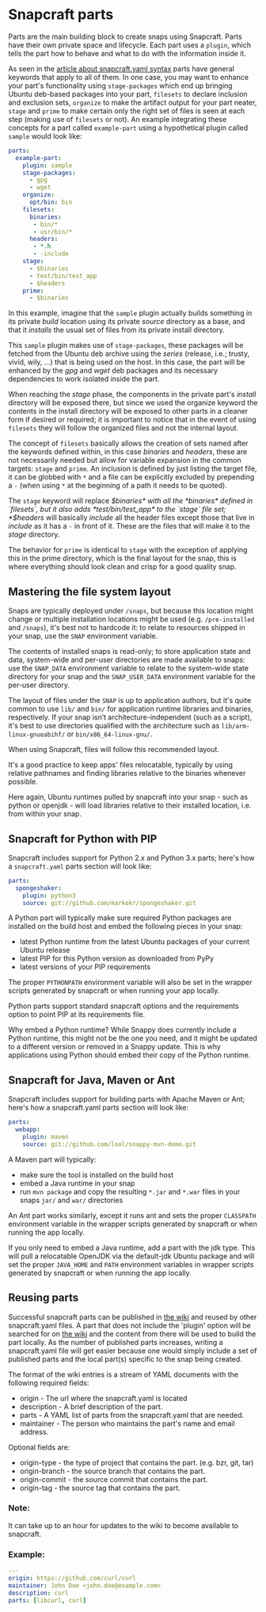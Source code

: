 # Snapcraft parts

Parts are the main building block to create snaps using Snapcraft. Parts have
their own private space and lifecycle. Each part uses a `plugin`, which tells
the part how to behave and what to do with the information inside it.

As seen in the [article about snapcraft.yaml syntax](snapcraft-syntax.md)
parts have general keywords that apply to all of them. In one case, you may
want to enhance your part's functionality using `stage-packages` which end up
bringing Ubuntu deb-based packages into your part, `filesets` to declare
inclusion and exclusion sets, `organize` to make the artifact output for your
part neater, `stage` and `prime` to make certain only the right set of files is
seen at each step (making use of `filesets` or not). An example integrating
these concepts for a part called `example-part` using a hypothetical plugin
called `sample` would look like:

```yaml
parts:
  example-part:
    plugin: sample
    stage-packages:
      - gpg
      - wget
    organize:
      opt/bin: bin
    filesets:
      binaries:
       - bin/*
       - usr/bin/*
      headers:
       - *.h
       - -include
    stage:
      - $binaries
      - test/bin/test_app
      - $headers
    prime:
      - $binaries
```

In this example, imagine that the `sample` plugin actually builds something in
its private *build* location using its private *source* directory as a base,
and that it *installs* the usual set of files from its private install
directory.

This `sample` plugin makes use of `stage-packages`, these packages will be
fetched from the Ubuntu deb archive using the *series* (release, i.e.; trusty,
vivid, wily, ...) that is being used on the host. In this case, the part will
be enhanced by the *gpg* and *wget* deb packages and its necessary
dependencies to work isolated inside the part.

When reaching the *stage* phase, the components in the private part's
*install* directory will be exposed there, but since we used the organize
keyword the contents in the install directory will be exposed to other parts
in a cleaner form if desired or required; it is important to notice that in
the event of using `filesets` they will follow the organized files and not
the internal layout.

The concept of `filesets` basically allows the creation of sets named after
the keywords defined within, in this case *binaries* and *headers*, these are
not necessarily needed but allow for variable expansion in the common
targets: `stage` and `prime`. An inclusion is defined by just listing the
target file, it can be globbed with `*` and a file can be explicitly
excluded by prepending a `-` (when using `*` at the beginning of a path it
needs to be quoted).

The `stage` keyword will replace *$binaries* with all the *binaries* defined
in `filesets`, but it also adds *test/bin/test_app* to the `stage` file set;
*$headers* will basically *include* all the header files except those that
live in *include* as it has a `-` in front of it. These are the files that
will make it to the *stage* directory.

The behavior for `prime` is identical to `stage` with the exception of applying
this in the prime directory, which is the final layout for the snap, this is
where everything should look clean and crisp for a good quality snap.


## Mastering the file system layout

Snaps are typically deployed under `/snaps`, but because this location might
change or multiple installation locations might be used (e.g.
`/pre-installed` and `/snaps`), it's best not to hardcode it: to relate to
resources shipped in your snap, use the `SNAP` environment variable.

The contents of installed snaps is read-only; to store application state and
data, system-wide and per-user directories are made available to snaps: use
the `SNAP_DATA` environment variable to relate to the system-wide state
directory for your snap and the `SNAP_USER_DATA` environment variable for the
per-user directory.

The layout of files under the `SNAP` is up to application authors, but it's
quite common to use `lib/` and `bin/` for application runtime libraries and
binaries, respectively. If your snap isn’t architecture-independent (such as
a script), it's best to use directories qualified with the architecture such
as `lib/arm-linux-gnueabihf/` or `bin/x86_64-linux-gnu/`.

When using Snapcraft, files will follow this recommended layout.

It's a good practice to keep apps' files relocatable, typically by using
relative pathnames and finding libraries relative to the binaries whenever
possible.

Here again, Ubuntu runtimes pulled by snapcraft into your snap - such as
python or openjdk - will load libraries relative to their installed
location, i.e. from within your snap.


## Snapcraft for Python with PIP

Snapcraft includes support for Python 2.x and Python 3.x parts; here's how a
`snapcraft.yaml` parts section will look like:

```yaml
parts:
  spongeshaker:
    plugin: python3
    source: git://github.com/markokr/spongeshaker.git
```

A Python part will typically make sure required Python packages are installed
on the build host and embed the following pieces in your snap:

 * latest Python runtime from the latest Ubuntu packages of your current
   Ubuntu release
 * latest PIP for this Python version as downloaded from PyPy
 * latest versions of your PIP requirements

The proper `PYTHONPATH` environment variable will also be set in the wrapper
scripts generated by snapcraft or when running your app locally.

Python parts support standard snapcraft options and the requirements option
to point PIP at its requirements file.

Why embed a Python runtime? While Snappy does currently include a Python
runtime, this might not be the one you need, and it might be updated to a
different version or removed in a Snappy update. This is why applications
using Python should embed their copy of the Python runtime.


## Snapcraft for Java, Maven or Ant

Snapcraft includes support for building parts with Apache Maven or Ant;
here's how a snapcraft.yaml parts section will look like:

```yaml
parts:
  webapp:
    plugin: maven
    source: git://github.com/lool/snappy-mvn-demo.git
```

A Maven part will typically:

 * make sure the tool is installed on the build host
 * embed a Java runtime in your snap
 * run `mvn package` and copy the resulting `*.jar` and `*.war` files in
   your snaps `jar/` and `war/` directories

An Ant part works similarly, except it runs ant and sets the proper
`CLASSPATH` environment variable in the wrapper scripts generated by
snapcraft or when running the app locally.

If you only need to embed a Java runtime, add a part with the jdk type. This
will pull a relocatable OpenJDK via the default-jdk Ubuntu package and will
set the proper `JAVA_HOME` and `PATH` environment variables in wrapper
scripts generated by snapcraft or when running the app locally.


## Reusing parts

Successful snapcraft parts can be published in
[the wiki][wiki] and reused by other snapcraft.yaml files.  A part that does
not include the 'plugin' option will be searched for on [the wiki][wiki] and
the content from there will be used to build the part locally.  As the number
of published parts increases, writing a snapcraft.yaml file will get easier
because one would simply include a set of published parts and the local part(s)
specific to the snap being created.

The format of the wiki entries is a stream of YAML documents with the following
required fields:

 * origin - The url where the snapcraft.yaml is located
 * description - A brief description of the part.
 * parts - A YAML list of parts from the snapcraft.yaml that are needed.
 * maintainer - The person who maintains the part's name and email address.

Optional fields are:

 * origin-type - the type of project that contains the part. (e.g. bzr, git, tar)
 * origin-branch - the source branch that contains the part.
 * origin-commit - the source commit that contains the part.
 * origin-tag - the source tag that contains the part.

### Note:

It can take up to an hour for updates to the wiki to become available to snapcraft.

### Example:

```yaml
---
origin: https://github.com/curl/curl
maintainer: John Doe <john.doe@example.com>
description: curl
parts: [libcurl, curl]
```

[wiki]: https://wiki.ubuntu.com/snapcraft/parts
